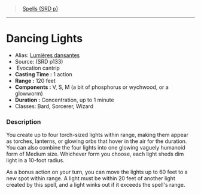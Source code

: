 ﻿> [Spells (SRD p)](srd_spells.md)

---

# Dancing Lights

- Alias: [Lumières dansantes](hd_spells_lumieres_dansantes.md)
- Source: (SRD p133)
-  Evocation cantrip
- **Casting Time :** 1 action
- **Range :** 120 feet
- **Components :** V, S, M (a bit of phosphorus or wychwood, or a glowworm)
- **Duration :** Concentration, up to 1 minute
- Classes: Bard, Sorcerer, Wizard

### Description

You create up to four torch-sized lights within range, making them appear as torches, lanterns, or glowing orbs that hover in the air for the duration. You can also combine the four lights into one glowing vaguely humanoid form of Medium size. Whichever form you choose, each light sheds dim light in a 10-foot radius.

As a bonus action on your turn, you can move the lights up to 60 feet to a new spot within range. A light must be within 20 feet of another light created by this spell, and a light winks out if it exceeds the spell's range.

